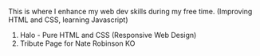 This is where I enhance my web dev skills during my free time. (Improving HTML and CSS, learning Javascript)

1. Halo - Pure HTML and CSS (Responsive Web Design)
2. Tribute Page for Nate Robinson KO
